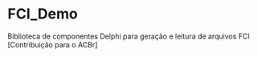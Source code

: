 # FCI_Demo
Biblioteca de componentes Delphi para geração e leitura de arquivos FCI [Contribuição para o ACBr]
